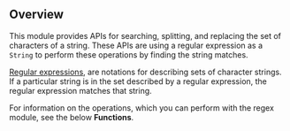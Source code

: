## Overview

This module provides APIs for searching, splitting, and replacing the set of characters of a string. These APIs are using a 
regular expression as a `String` to perform these operations by finding the string matches.

[Regular expressions](https://en.wikipedia.org/wiki/Regular_expression), are notations for describing sets of 
character strings. If a particular string is in the set described by a regular expression, the regular expression matches that string.

For information on the operations, which you can perform with the regex module, see the below **Functions**.

